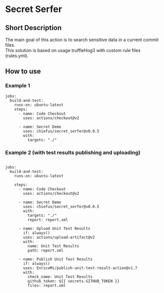 # Secret Serfer

## Short Description
The main goal of this action is to search sensitive data in a current commit files.
</br>
This solution is based on usage truffleHog3 with custom rule files (rules.yml).

## How to use

### Example 1

```
jobs:
  build-and-test:
    runs-on: ubuntu-latest         
    steps:
      - name: Code Checkout
        uses: actions/checkout@v2

      - name: Secret Demo
        uses: chiefus/secret_serfer@v0.0.5
        with:
          targets: "./"
```


### Example 2 (with test results publishing and uploading)
```

jobs:
  build-and-test:
    runs-on: ubuntu-latest
          
    steps:
      - name: Code Checkout
        uses: actions/checkout@v2

      - name: Secret Demo
        uses: chiefus/secret_serfer@v0.0.5
        with:
          targets: "./"
          report: report.xml

      - name: Upload Unit Test Results
        if: always()
        uses: actions/upload-artifact@v2
        with:
          name: Unit Test Results
          path: report.xml
        
      - name: Publish Unit Test Results
        if: always()
        uses: EnricoMi/publish-unit-test-result-action@v1.7
        with:
          check_name: Unit Test Results
          github_token: ${{ secrets.GITHUB_TOKEN }}
          files: report.xml
```